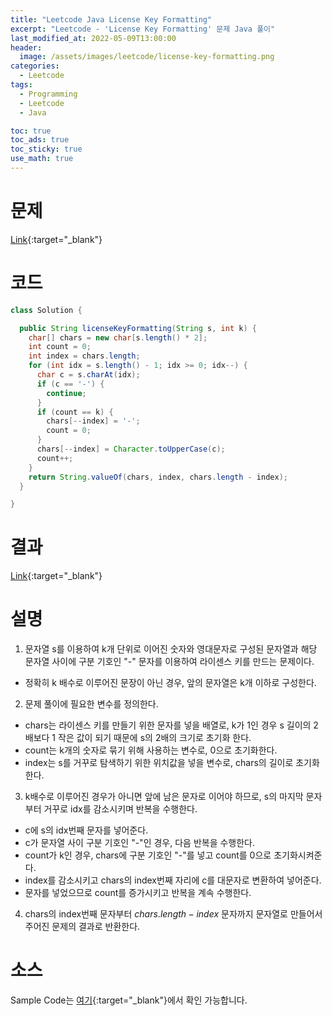 ```yaml
---
title: "Leetcode Java License Key Formatting"
excerpt: "Leetcode - 'License Key Formatting' 문제 Java 풀이"
last_modified_at: 2022-05-09T13:00:00
header:
  image: /assets/images/leetcode/license-key-formatting.png
categories:
  - Leetcode
tags:
  - Programming
  - Leetcode
  - Java

toc: true
toc_ads: true
toc_sticky: true
use_math: true
---
```

# 문제
[Link](https://leetcode.com/problems/license-key-formatting/){:target="_blank"}

# 코드
```java
class Solution {

  public String licenseKeyFormatting(String s, int k) {
    char[] chars = new char[s.length() * 2];
    int count = 0;
    int index = chars.length;
    for (int idx = s.length() - 1; idx >= 0; idx--) {
      char c = s.charAt(idx);
      if (c == '-') {
        continue;
      }
      if (count == k) {
        chars[--index] = '-';
        count = 0;
      }
      chars[--index] = Character.toUpperCase(c);
      count++;
    }
    return String.valueOf(chars, index, chars.length - index);
  }

}
```

# 결과
[Link](https://leetcode.com/submissions/detail/695887383/){:target="_blank"}

# 설명
1. 문자열 s를 이용하여 k개 단위로 이어진 숫자와 영대문자로 구성된 문자열과 해당 문자열 사이에 구분 기호인 "-" 문자를 이용하여 라이센스 키를 만드는 문제이다.
- 정확히 k 배수로 이루어진 문장이 아닌 경우, 앞의 문자열은 k개 이하로 구성한다.

2. 문제 풀이에 필요한 변수를 정의한다.
- chars는 라이센스 키를 만들기 위한 문자를 넣을 배열로, k가 1인 경우 s 길이의 2배보다 1 작은 값이 되기 때문에 s의 2배의 크기로 초기화 한다.
- count는 k개의 숫자로 묶기 위해 사용하는 변수로, 0으로 초기화한다.
- index는 s를 거꾸로 탐색하기 위한 위치값을 넣을 변수로, chars의 길이로 초기화한다.

3. k배수로 이루어진 경우가 아니면 앞에 남은 문자로 이어야 하므로, s의 마지막 문자부터 거꾸로 idx를 감소시키며 반복을 수행한다.
- c에 s의 idx번째 문자를 넣어준다.
- c가 문자열 사이 구분 기호인 "-"인 경우, 다음 반복을 수행한다.
- count가 k인 경우, chars에 구분 기호인 "-"를 넣고 count를 0으로 초기화시켜준다.
- index를 감소시키고 chars의 index번째 자리에 c를 대문자로 변환하여 넣어준다.
- 문자를 넣었으므로 count를 증가시키고 반복을 계속 수행한다.

4. chars의 index번째 문자부터 $chars.length - index$ 문자까지 문자열로 만들어서 주어진 문제의 결과로 반환한다.

# 소스
Sample Code는 [여기](https://github.com/GracefulSoul/leetcode/blob/master/src/main/java/gracefulsoul/problems/LicenseKeyFormatting.java){:target="_blank"}에서 확인 가능합니다.